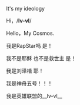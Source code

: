 It's my ideology

Hi，/__lv-vl__/

Hello，My Cosmos.

我是RapStar吗 是！

我不是耶稣 也不是救世主 是！

我是刘泽楷 耶！

我是神舟五号！！！

我是英雄联盟的__lv-vl__
